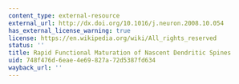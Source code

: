 ```yaml
---
content_type: external-resource
external_url: http://dx.doi.org/10.1016/j.neuron.2008.10.054
has_external_license_warning: true
license: https://en.wikipedia.org/wiki/All_rights_reserved
status: ''
title: Rapid Functional Maturation of Nascent Dendritic Spines
uid: 748f476d-6eae-4e69-827a-72d5387fd634
wayback_url: ''
---
```

